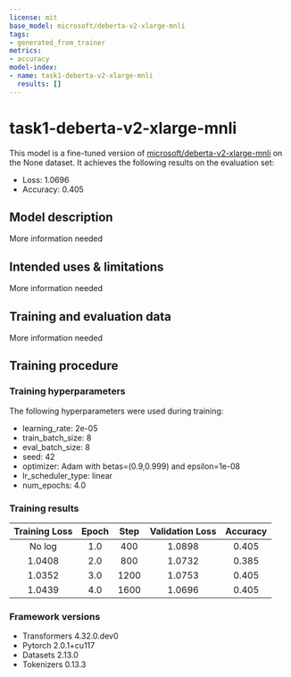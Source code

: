 ```yaml
---
license: mit
base_model: microsoft/deberta-v2-xlarge-mnli
tags:
- generated_from_trainer
metrics:
- accuracy
model-index:
- name: task1-deberta-v2-xlarge-mnli
  results: []
---
```


<!-- This model card has been generated automatically according to the information the Trainer had access to. You
should probably proofread and complete it, then remove this comment. -->

# task1-deberta-v2-xlarge-mnli

This model is a fine-tuned version of [microsoft/deberta-v2-xlarge-mnli](https://huggingface.co/microsoft/deberta-v2-xlarge-mnli) on the None dataset.
It achieves the following results on the evaluation set:
- Loss: 1.0696
- Accuracy: 0.405

## Model description

More information needed

## Intended uses & limitations

More information needed

## Training and evaluation data

More information needed

## Training procedure

### Training hyperparameters

The following hyperparameters were used during training:
- learning_rate: 2e-05
- train_batch_size: 8
- eval_batch_size: 8
- seed: 42
- optimizer: Adam with betas=(0.9,0.999) and epsilon=1e-08
- lr_scheduler_type: linear
- num_epochs: 4.0

### Training results

| Training Loss | Epoch | Step | Validation Loss | Accuracy |
|:-------------:|:-----:|:----:|:---------------:|:--------:|
| No log        | 1.0   | 400  | 1.0898          | 0.405    |
| 1.0408        | 2.0   | 800  | 1.0732          | 0.385    |
| 1.0352        | 3.0   | 1200 | 1.0753          | 0.405    |
| 1.0439        | 4.0   | 1600 | 1.0696          | 0.405    |


### Framework versions

- Transformers 4.32.0.dev0
- Pytorch 2.0.1+cu117
- Datasets 2.13.0
- Tokenizers 0.13.3

